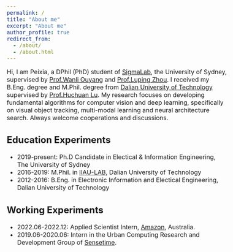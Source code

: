 ```yaml
---
permalink: /
title: "About me"
excerpt: "About me"
author_profile: true
redirect_from: 
  - /about/
  - /about.html
---
```


<style type="text/css">
  body{
  font-size: 12pt;
}
</style>

Hi, I am Peixia, a DPhil (PhD) student of [SigmaLab](https://sigmalab-usyd.github.io/), the University of Sydney, supervised by [Prof.Wanli Ouyang](https://wlouyang.github.io/) and [Prof.Luping Zhou](https://www.sydney.edu.au/engineering/about/our-people/academic-staff/luping-zhou.html). I received my B.Eng. degree and M.Phil. degree from [Dalian University of Technology](https://www.dlut.edu.cn/) supervised by [Prof.Huchuan Lu](http://ice.dlut.edu.cn/lu/).
My research focuses on developing fundamental algorithms for computer vision and deep learning, specifically on visual object tracking, multi-modal learning and neural architecture search. 
Always welcome cooperations and discussions.


Education Experiments
------
* 2019-present: Ph.D Candidate in Electical & Information Engineering, The University of Sydney
* 2016-2019: M.Phil. in [IIAU-LAB](http://ice.dlut.edu.cn/lu/), Dalian University of Technology
* 2012-2016: B.Eng. in Electronic Information and Electical Engineering, Dalian University of Technology

Working Experiments
------
* 2022.06-2022.12: Applied Scientist Intern, [Amazon](https://www.amazon.com/), Australia.
* 2019.06-2020.06: Intern in the Urban Computing Research and Development Group of [Sensetime](https://www.sensetime.com/cn).

